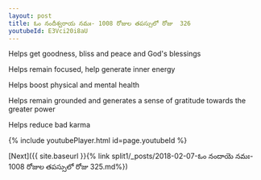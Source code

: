 ```yaml
---
layout: post
title: ఓం నందీశ్వరాయ నమః- 1008 రోజుల తపస్సులో రోజు  326
youtubeId: E3Vci20i8aU
---
```

 
 
Helps get goodness, bliss and peace and God's blessings
 
Helps remain focused, help generate inner energy 
 
Helps boost physical and mental health 
 
Helps remain grounded and generates a sense of gratitude towards the greater power 
 
Helps reduce bad karma
 
 
 
 


{% include youtubePlayer.html id=page.youtubeId %}
 
[Next]({{ site.baseurl }}{% link  split1/_posts/2018-02-07-ఓం నందాయె నమః- 1008 రోజుల తపస్సులో రోజు  325.md%})
 
